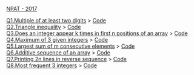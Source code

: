 [NPAT - 2017](https://github.com/venuprasad3/NPAT-2017/wiki)

[Q1.Multiple of at least two digits](https://github.com/venuprasad3/NPAT-2017/wiki/Multiple-of-at-least-two-digits) > [Code](https://github.com/venuprasad3/NPAT-2017/blob/master/Q1.cpp)
<br>
[Q2.Triangle inequality](https://github.com/venuprasad3/NPAT-2017/wiki/Triangle-inequality) > [Code](https://github.com/venuprasad3/NPAT-2017/blob/master/Q2.cpp)<br>
[Q3.Does an integer appear k times in first n positions of an array](https://github.com/venuprasad3/NPAT-2017/wiki/Does-an-integer-appear-k-times-in-first-n-positions-of-an-array) > [Code](https://github.com/venuprasad3/NPAT-2017/blob/master/Q3.cpp)<br>
[Q4.Maximum of 3 given integers](https://github.com/venuprasad3/NPAT-2017/wiki/Maximum-of-3-given-integers) > [Code](https://github.com/venuprasad3/NPAT-2017/blob/master/Q4.cpp)<br>
[Q5.Largest sum of m consecutive elements](https://github.com/venuprasad3/NPAT-2017/wiki/Largest-sum-of-m-consecutive-elements) > [Code](https://github.com/venuprasad3/NPAT-2017/blob/master/Q5.cpp)<br>
[Q6.Additive sequence of an array](https://github.com/venuprasad3/NPAT-2017/wiki/Additive-sequence-of-an-array) > [Code](https://github.com/venuprasad3/NPAT-2017/blob/master/Q6.cpp)<br>
[Q7.Printing 2n lines in reverse sequence](https://github.com/venuprasad3/NPAT-2017/wiki/Printing-2n-lines-in-reverse-sequence) > [Code](#)<br>
[Q8.Most frequent 3 integers](https://github.com/venuprasad3/NPAT-2017/wiki/Most-frequent-3-integers) > [Code](https://github.com/venuprasad3/NPAT-2017/blob/master/Q8.cpp)<br>

